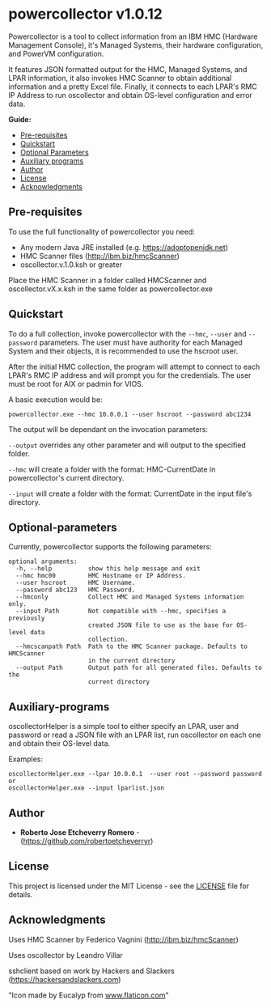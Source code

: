 # powercollector v1.0.12
Powercollector is a tool to collect information from an IBM HMC (Hardware Management Console), it's Managed Systems, their hardware configuration, and PowerVM configuration.

It features JSON formatted output for the HMC, Managed Systems, and LPAR information, it also invokes HMC Scanner to obtain additional information and a pretty Excel file.
Finally, it connects to each LPAR's RMC IP Address to run oscollector and obtain OS-level configuration and error data.

__Guide:__
* [Pre-requisites](#pre-requisites)
* [Quickstart](#quickstart)
* [Optional Parameters](#optional-parameters)
* [Auxiliary programs](#auxiliary-programs)
* [Author](#author)
* [License](#license)
* [Acknowledgments](#acknowledgments)

## Pre-requisites

To use the full functionality of powercollector you need:
* Any modern Java JRE installed (e.g. https://adoptopenjdk.net)
* HMC Scanner files (http://ibm.biz/hmcScanner)
* oscollector.v.1.0.ksh or greater

Place the HMC Scanner in a folder called HMCScanner and oscollector.vX.x.ksh in the same folder as powercollector.exe

## Quickstart

To do a full collection, invoke powercollector with the `--hmc`, `--user` and `--password` parameters.
The user must have authority for each Managed System and their objects, it is recommended to use the hscroot user.

After the initial HMC collection, the program will attempt to connect to each LPAR's RMC IP address and will prompt you for the credentials.
The user must be root for AIX or padmin for VIOS.

A basic execution would be:
```
powercollector.exe --hmc 10.0.0.1 --user hscroot --password abc1234
```

The output will be dependant on the invocation parameters:

`--output` overrides any other parameter and will output to the specified folder.

`--hmc` will create a folder with the format: HMC-CurrentDate in powercollector's current directory.

`--input` will create a folder with the format: CurrentDate in the input file's directory.


## Optional-parameters

Currently, powercollector supports the following parameters:
```
optional arguments:
  -h, --help          show this help message and exit
  --hmc hmc00         HMC Hostname or IP Address.
  --user hscroot      HMC Username.
  --password abc123   HMC Password.
  --hmconly           Collect HMC and Managed Systems information only.
  --input Path        Not compatible with --hmc, specifies a previously
                      created JSON file to use as the base for OS-level data
                      collection.
  --hmcscanpath Path  Path to the HMC Scanner package. Defaults to HMCScanner
                      in the current directory
  --output Path       Output path for all generated files. Defaults to the
                      current directory
```

## Auxiliary-programs

oscollectorHelper is a simple tool to either specify an LPAR, user and password or  read a JSON file with an LPAR list, run oscollector on each one and obtain their OS-level data.

Examples:
```
oscollectorHelper.exe --lpar 10.0.0.1  --user root --password password
or
oscollectorHelper.exe --input lparlist.json
```

## Author

* **Roberto Jose Etcheverry Romero**  - (https://github.com/robertoetcheverryr)


## License

This project is licensed under the MIT License - see the [LICENSE](LICENSE) file for details.

## Acknowledgments

Uses HMC Scanner by Federico Vagnini (http://ibm.biz/hmcScanner)

Uses oscollector by Leandro Villar

sshclient based on work by Hackers and Slackers (https://hackersandslackers.com)

"Icon made by Eucalyp from www.flaticon.com"
